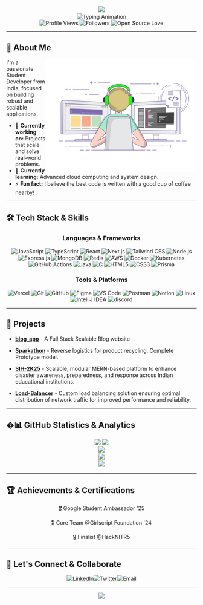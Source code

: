 <div align="center">
  <img src="https://capsule-render.vercel.app/api?type=waving&color=gradient&customColorList=6,11,20&height=300&section=header&text=Mohammad%20Sahil&fontSize=80&fontAlign=50&fontAlignY=35&fontColor=fff&desc=18%20%7C%20University%20Student%20%7C%20Developer&descSize=20&descAlign=50&descAlignY=55&animation=fadeIn" />
</div>

<div align="center">
  <img src="https://readme-typing-svg.herokuapp.com?font=Fira+Code&size=28&duration=3000&pause=1000&color=0077be&center=true&vCenter=true&width=800&lines=%F0%9F%91%8B%20Hi%2C%20I'm%20Mohammad%20Sahil!%3B18%20%7C%20University%20Student%20%7C%20Developer%3BScalable%20projects%3BCloud%3BWelcome%20to%20my%20GitHub%20Profile!%20%F0%9F%9A%80" alt="Typing Animation" />
</div>

<div align="center">
  <img src="https://komarev.com/ghpvc/?username=mdsahilnoob&style=for-the-badge&color=0077be&labelColor=001f3f" alt="Profile Views" />
  <img src="https://img.shields.io/github/followers/mdsahilnoob?style=for-the-badge&color=0077be&labelColor=001f3f" alt="Followers" />
  <img src="https://img.shields.io/badge/Open%20Source-❤️-39cccc?style=for-the-badge" alt="Open Source Love" />
</div>

---

## 🚀 About Me

<img align="right" alt="Coding" width="400" src="https://raw.githubusercontent.com/devSouvik/devSouvik/master/gif3.gif">

I'm a passionate Student Developer from India, focused on building robust and scalable applications.

- 🔭 **Currently working on:** Projects that scale and solve real-world problems.
- 🌱 **Currently learning:** Advanced cloud computing and system design.
- ⚡ **Fun fact:** I believe the best code is written with a good cup of coffee nearby!

---

## 🛠️ Tech Stack & Skills

<div align="center">

<h3 align="center">Languages & Frameworks</h3>
<p align="center">
  <img src="https://skillicons.dev/icons?i=javascript" alt="JavaScript" width="50" height="50"/>
  <img src="https://skillicons.dev/icons?i=typescript" alt="TypeScript" width="50" height="50"/>
  <img src="https://skillicons.dev/icons?i=react" alt="React" width="50" height="50"/>
  <img src="https://skillicons.dev/icons?i=nextjs" alt="Next.js" width="50" height="50"/>
  <img src="https://skillicons.dev/icons?i=tailwindcss" alt="Tailwind CSS" width="50" height="50"/>
  <img src="https://skillicons.dev/icons?i=nodejs" alt="Node.js" width="50" height="50"/>
  <img src="https://skillicons.dev/icons?i=expressjs" alt="Express.js" width="50" height="50"/>
  <img src="https://skillicons.dev/icons?i=mongodb" alt="MongoDB" width="50" height="50"/>
  <img src="https://skillicons.dev/icons?i=redis" alt="Redis" width="50" height="50"/>
  <img src="https://skillicons.dev/icons?i=aws" alt="AWS" width="50" height="50"/>
  <img src="https://skillicons.dev/icons?i=docker" alt="Docker" width="50" height="50"/>
  <img src="https://skillicons.dev/icons?i=kubernetes" alt="Kubernetes" width="50" height="50"/>
  <img src="https://skillicons.dev/icons?i=githubactions" alt="GitHub Actions" width="50" height="50"/>
  <img src="https://skillicons.dev/icons?i=java" alt="Java" width="50" height="50"/>
  <img src="https://skillicons.dev/icons?i=c" alt="C" width="50" height="50"/>
  <img src="https://skillicons.dev/icons?i=html" alt="HTML5" width="50" height="50"/>
  <img src="https://skillicons.dev/icons?i=css" alt="CSS3" width="50" height="50"/>
  <img src="https://cdn.worldvectorlogo.com/logos/prisma-4.svg" 
       alt="Prisma" width="50" height="50"/>
</p>
</p>

<h3 align="center">Tools & Platforms</h3>
<p align="center">
  <img src="https://skillicons.dev/icons?i=vercel" alt="Vercel" width="50" height="50"/>
  <img src="https://skillicons.dev/icons?i=git" alt="Git" width="50" height="50"/>
  <img src="https://skillicons.dev/icons?i=github" alt="GitHub" width="50" height="50"/>
  <img src="https://skillicons.dev/icons?i=figma" alt="Figma" width="50" height="50"/>
  <img src="https://skillicons.dev/icons?i=vscode" alt="VS Code" width="50" height="50"/>
  <img src="https://skillicons.dev/icons?i=postman" alt="Postman" width="50" height="50"/>
  <img src="https://skillicons.dev/icons?i=notion" alt="Notion" width="50" height="50"/>
  <img src="https://skillicons.dev/icons?i=linux" alt="Linux" width="50" height="50"/>
  <img src="https://resources.jetbrains.com/storage/products/company/brand/logos/IntelliJ_IDEA_icon.png" 
       alt="IntelliJ IDEA" width="50" height="50"/>
       <img src="https://skillicons.dev/icons?i=discord" alt="discord" width="50" height="50"/>
</p>

</div>

---

## 🍔 Projects

- **[blog_app](https://github.com/kingCoders60/blog_app)** - A Full Stack Scalable Blog website

- **[Sparkathon](https://github.com/kingCoders60/Sparkathon)** - Reverse logistics for product recycling. Complete Prototype model.

- **[SIH-2K25](https://github.com/kingCoders60/SIH-2K25)** - Scalable, modular MERN-based platform to enhance disaster awareness, preparedness, and response across Indian educational institutions.

- **[Load-Balancer](https://github.com/kingCoders60/Load-Balancer)** - Custom load balancing solution ensuring optimal distribution of network traffic for improved performance and reliability.

---

## �📊 GitHub Statistics & Analytics

<div align="center">
  <img src="https://github-readme-stats.vercel.app/api?username=mdsahilnoob&show_icons=true&theme=tokyonight&hide_border=true&count_private=true&include_all_commits=true&bg_color=0d1117&title_color=0077be&icon_color=0077be&text_color=ffffff" height="180"/>
  <img src="https://github-readme-stats.vercel.app/api/top-langs/?username=mdsahilnoob&theme=tokyonight&hide_border=true&layout=compact&langs_count=8&bg_color=0d1117&title_color=0077be&text_color=ffffff" height="180"/>
  <br>
  <img src="https://github-readme-streak-stats.herokuapp.com/?user=mdsahilnoob&theme=tokyonight&hide_border=true&background=0d1117&stroke=0077be&ring=0077be&fire=39cccc&currStreakLabel=0077be" />
  <br>
  <img src="https://github-readme-activity-graph.vercel.app/graph?username=mdsahilnoob&theme=tokyo-night&hide_border=true&bg_color=0d1117&color=0077be&line=0077be&point=ffffff" />
  <br>
  <img src="https://github-profile-trophy.vercel.app/?username=mdsahilnoob&theme=discord&no-frame=true&no-bg=true&margin-w=4&row=1&column=7" />
</div>

---

## 🏆 Achievements & Certifications

<div align="center">

🎖️ Google Student Ambassador '25

🎖️ Core Team @Girlscript Foundation '24

🎖️ Finalist @HackNITR5

</div>

---

## 🤝 Let's Connect & Collaborate

<div align="center">

[![LinkedIn](https://img.shields.io/badge/LinkedIn-0077B5?style=for-the-badge&logo=linkedin&logoColor=white)](https://www.linkedin.com/in/mdsahilnoob/)[![Twitter](https://img.shields.io/badge/Twitter-1DA1F2?style=for-the-badge&logo=twitter&logoColor=white)](https://x.com/mdsahil_noob)[![Email](https://img.shields.io/badge/Email-D14836?style=for-the-badge&logo=gmail&logoColor=white)](mailto:mds603052@gmail.com)

</div>

---

<div align="center">
  <img src="https://capsule-render.vercel.app/api?type=waving&color=gradient&customColorList=6,11,20&height=120&section=footer" />
</div>
